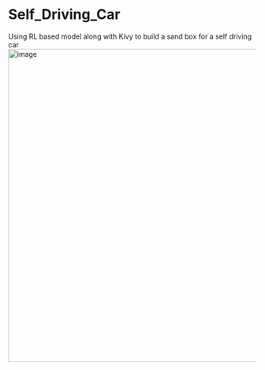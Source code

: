 # Self_Driving_Car
 Using RL based model along with Kivy to build a sand box for a self driving car
<img width="799" height="635" alt="image" src="https://github.com/user-attachments/assets/06d6f127-73de-4f9e-bb43-3074e56bca4f" />
